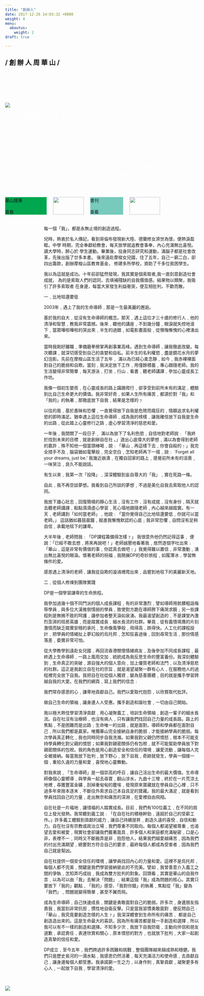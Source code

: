 ```yaml
---
title: "創辦人"
date: 2017-12-26 14:03:32 +0800
weight: 4
menu:
  aboutus:
    weight: 2
draft: true

---
```

<div style="height:120px;">
    <h2 class="bold content-title"> / 創 辦 人 周 華 山 /</h2>
</div>
<br>
<div style="position: relative; background-image:url(/img/bird_bg.jpg); background-repeat: no-repeat; background-size: cover;">
    <div class ="columns is-centered" style="padding: 2% 0">
    <div class ="column is-narrow">
        <img style="" src="/img/pic.jpg">
    </div>
    <div class ="column is-narrow" style="color:white">
        <p style="font-size:28px;text-align: left;">周華山博士</p>
        <p style="font-size:16px;text-align: left;">
        英國約克大學社會學博士,曾在理工大學 (1988-1991年)和
        <br>香港大學 (1994-1998年)教授社會學與心理分析,著書30本
        <br>。1999年,到雲南山區「女兒國」生活了四年,進行學術
        <br>研究,返港後在一間情緒病友協會做總幹事。周華山擁有心
        <br>理劇治療、情緒治理、家庭治療、催眠治療等專業訓練證書
        <br>;2006年創辦自在社,2013年成為自在社全職義務導師,
        <br>2014年與數位身心靈前輩發起身心靈平台。
        </p>
    </div>
    </div>
    <!-- <img src="/img/bird_bg.jpg"> -->
</div>
<br>
<div class="columns is-centered">
    <div class="column is-5">
        <div class="columns is-gapless">
            <div class="column" style="background-color: #00A74F; position:relative">
                <div class="founder-column">
                    <div class="founder-column-title">華山隨筆</div>
                    <br>
                    <div class="founder-read">查看</div>
                </div>
            </div>
            <div class="column">
                <div>
                    <img width=100% src="/img/blog.jpg">
                </div>
            </div>
        </div>
    </div>
    <div class="column is-5">
        <div class="columns is-gapless">
            <div class="column" style="background-color: #77CABC; position: relative">
                <div class="founder-column">
                    <div class="founder-column-title">書刊</div>
                    <br>
                    <div class="founder-read">查看</div>
                </div>
            </div>
            <div class="column">
                <div>
                    <img width=100% src="/img/book.jpg">
                </div>
            </div>
        </div>
    </div>
</div>
<br>
<br>

<div class ="founder-letter" style="width:100%; padding: 0 25%">

<div class ="founder-letter-title">每一個「我」，都是永無止境的創造過程。</div>

兒時，熱衷於名人傳記，看到哥倫布發現新大陸、德蘭修女濟世為懷，便熱淚盈眶。中學
時期，完全奉獻給教會，每天放學就返教會事奉，內心充滿無比喜悅。讀大學時，醉心於
學生運動。畢業後，投身同志研究和運動，滿腦子都是社會改革，先後出版了廿多本書。
後來遠赴摩梭女兒國，住了五年，自己一窮二白，卻四出籌款，創辦摩梭山區教育基金，
修建多所學校，資助了千多位貧困學生。

我以為這就是成功。十年前卻猛然發現，我其實是個索取者,我一直刻意創造社會成就，
為的是索取人們的認同，去填補殘缺的自我價值感。結果物以類聚，我吸引了許多索取者
在身邊，每當大家發生利益衝突，便互相批判，不歡而散。

<div class ="founder-letter-title">一﹑比地毯還要低</div>

2003年﹐遇上了我的生命導師﹐那是一生最美麗的邂逅。

基於我的自大﹐從沒有生命導師的概念。那天﹐遇上這位才三十歲的修行人﹐他的清淨和智慧﹐教我非常震撼。後來﹐聽他的講座﹐不到幾分鐘﹐眼淚就失控地滾下﹐當眾嘩啦嘩啦的哭出來﹐半生的過錯﹐如電影畫面般﹐從懊悔慚愧的心裡湧出來。

當時我剛好離職﹐準備磨拳擦掌再創事業高峰。遇到生命導師﹐讓我徹底改變。每次聽課﹐就深切感受到自己的貪婪和自私。前半生的名利權慾﹐盡是鏡花水月的夢幻泡影。先前在摩梭山區生活了五年﹐ 滿以為已經心柔念靜﹐如今﹐我赤裸裸面對自己的脆弱和自欺。當刻﹐我決定放下工作﹐用僅餘積蓄﹐專心跟隨老師。我的生活變得非常簡單﹐每天游泳﹑打坐﹑行山﹑看書﹑聽老師講課﹑參加心靈成長工作坊。

我像一個初生嬰孩﹐在心靈成長的路上蹣跚爬行﹐卻享受到前所未有的滿足﹐體驗到比自己生命更大的價值。我非常好奇﹐如果人生所有痛苦﹐都源於對「我」和「我的」的執著﹐那徹底放下自我﹐結果是怎樣的﹖

以往的我﹐基於愚昧和恐懼﹐一直覺得放下自我是危險而瘋狂的﹐情願追求名利權慾的即時滿足。猶幸遇上這位生命導師﹐成為我的榜樣﹐讓我確信放下自我是生命的出路﹐從此踏上心靈修行之路﹐虛心學習清淨的慈悲和愛。

一年後﹐我閉關了一段日子﹐ 滿以為放下了名利色慾﹐自信地對老師說﹕「我終於找到未來的目標﹐就是創辦自在社 。」道出心底偉大的夢想﹐滿以為會得到老師的嘉許﹐殊不知他一個當頭棒喝﹐說﹕「華山﹐再這樣下去﹐你會自殺的﹗」我完全措手不及﹐腦袋猶如電擊般﹐完全空白﹐怎知老師再下一城﹐說﹕ `Forget all your dreams, just be.’ 我幾近崩潰﹐在獨自回家的路上﹐感覺前所未有的沮喪﹐一味哭泣﹐良久不能說話。

有生以來﹐我第一次「投降」﹐深深體驗到妄自尊大的「我」﹐實在死路一條。

自此﹐我不再空談夢想。我看到自己所談的夢想﹐不過是美化自我去索取他人的認同。

我放下雄心壯志﹐回復簡樸的靜心生活﹐沒有工作﹑沒有成就﹑沒有身份﹐隔天就去聽老師講課﹐點點滴滴虛心學習﹐死心塌地跟隨老師﹐內心越來越踏實。有一天﹐老師講到「如何當老師」﹐他說﹕「當你覺得自己比地毯還要低﹐你就可以當老師。」 這話猶如暮鼓晨鐘﹐敲進我慚愧默認的心底﹔我非常恐懼﹐自問沒有足夠自信﹐承載地毯下的謙卑。

大半年後﹐老師問我﹕「DP課程籌備得怎樣﹖」 我很意外他仍然記得這事﹐ 便說：「已經不敢去想﹐將來再說吧！」老師誠懇地看著我﹐居然逐個字吐出來﹕「華山﹐這是非常有價值的事﹐你認真去做吧﹗」我覺得難以置信﹐非常激動﹐湧出無比喜悅的眼淚。懷著老師的祝福﹐我開展DP的奇妙旅程﹐如履薄冰﹐學習無條件的愛。

感恩遇上清淨的老師﹐讓我從自欺的漩渦裡爬出來﹐品嘗到地毯下的美麗新天地。
 

<div class ="founder-letter-title">二﹑從個人修煉到團隊實踐</div>

DP是一個學習謙卑的生命旅程。

我參加過幾十個不同門派的個人成長課程﹐有的非常激烈﹐譬如導師用骯髒粗話侮辱學員﹐與多位大漢推倒懦弱的學員﹐致使對方跪在導師胯下痛哭求饒﹔另一些課程則是無微不致的呵護﹐讓參加者整天淚如泉湧。我最渴望創造的﹐不是課堂內激烈澎湃的班房英雄﹐而是踏實成長﹑細水長流的社群。畢竟﹐徒有義憤填膺的片刻激情而缺乏踏實安穩的承托﹐生命像風箏般﹐飛得高﹑跌得快。人工化的課程設計﹐把學員的情緒扯上夢幻般的烏托邦﹐怎知狂喜過後﹐回到尋常生活﹐那份情感落差﹐委實非常可怕。

從大學教學到遠赴女兒國﹐再回流香港關懷情緒病友﹐及後參加不同成長課程﹐最終遇上生命導師﹐一路上風雨交加﹐統統成為我反思生命的豐富養份。我深刻體驗到﹐生命真正的突破﹐源自強大的個人意向﹐加上優質老師和法門﹐以及清淨慈悲的社群。這正是我創立自在社的宗旨﹐就是渴望凝聚一群有心人﹐在服務他人的過程裡完全放下自我。我把自在社從個人獨資﹐變為慈善團體﹐目的就是攜手學習跨越自我的大愛。在我們的網頁﹐寫上我們的信念﹕

我們常存感恩的心﹐謙卑地貢獻自己。我們以愛取代抱怨﹐以欣賞取代批評。

做自己生命的領袖﹐讓身邊人人受惠。攜手創造和諧社會﹐一切由自己開始。

我以極大熱忱學習清淨貢獻﹐用心凝聚義工﹐培訓生命領袖﹐創造一輩子的細水長流。自在社沒有治療師﹐也沒有病人﹐只有讓我們找回自己力量的成長路。路上的焦點﹐不是困難而是出路﹔生命唯一的出路﹐就是面對。導師和學員都在面對自己﹐所以我們都是贏家。唯獨華山完全接納自身的脆弱﹐才能接納學員的脆弱。每次學員真正轉化﹐我也同時同步自我洗滌。如果我對父親仍然憤怒﹐根本不可能支持學員轉化對父親的憤怒；如果我對親密關係仍有包袱﹐就不可能幫助學員放下對親密關係的包袱。我的角色是用心創造安全和信任的環境﹐讓愛流動﹐讓每個人完全被接納。每當我放下批判﹐放下野心﹐放下自我﹐奇跡就發生，學員一個接一個﹐重拾久違的力量和愛﹐喜悅地心靈舞動。

對我來說﹐「生命導師」是一個崇高的呼召﹐讓自己活出生命的最大價值。生命導師像個心靈嚮導﹐與學員一起去尋寶﹐翻山涉水，九曲十三彎﹐終於在一片荒涼土地裡﹐尋獲豐富金礦﹐刮掉重甸甸的塵埃﹐發現原來寶藏就在學員自己心裡﹐只不過多年來捨本逐末﹐不斷往外索求自己本自具足的寶藏。我的最大滿足﹐就是看到學員找回自己的力量﹐走出無奈和痛苦的深淵﹐在愛裡自由飛翔。

自在社是一片福地﹐讓惜福的人踏實成長。目前﹐我們有100位義工﹐在不同的崗位上發光發熱。我常聽到義工說﹕「在自在社的積極幹勁﹐遠超於自己的受薪工作。」許多義工體驗到貢獻的威力﹐讓自己持續提昇﹐創造久違的喜悅﹑自信和動力。自在社沒有宗教或政治立場﹐我們尊重不同取向。每個人都渴望被尊重﹐也渴望去愛和被愛﹐現實社會卻讓我們戴著面具﹐許多個人和家庭都充滿秘密﹐口是心非，表裡不一﹐同時又不斷搬弄是非﹑抱怨他人，結果我們越愛越痛苦﹐因為我們的付出充滿期望﹐總要對方符合自己的要求﹐最終每個人都成為受害者﹐因為我們自己就是幫凶。

自在社提供一個安全信任的環境﹐讓學員找回內心的力量和愛。這裡不是烏托邦﹐每個人都不完美﹐關鍵是我們學習接納彼此的不完美。譬如﹐我曾善意介入義工之間的爭執﹐怎知弄巧成拙﹐我成為雙方批判的對象。回頭看﹐其實是華山的自我作祟﹐以為可以由「我」去解決「問題」﹐結果這個「我」成為問題的核心。其實只要放下「我的」觀點﹑「我的」感受、「我對你錯」的執著﹐焦點從「我」變為「我們」﹐問題就變得簡單﹐甚至不翼而飛。

成為生命導師﹐自己快速成長﹐關鍵是勇敢面對自己的脆弱。許多次﹐身邊朋友指責我﹐我當刻非常抗拒﹐慣性地自衛反擊。只是當我習慣勇敢面對﹐便反問自己﹕「華山﹐我究竟要創造怎樣的人生﹖」我深深體會到生命所有的痛苦﹐ 都是自己創造造出來的。這是生命最大的喜訊，因為所有痛苦都是我一手創造和選擇﹐所以我可以有不一樣的創造和選擇。不知多少次﹐我放下自我防衛﹐主動向伴侶和朋友道歉﹑承認責任﹑表達欣賞和關心﹐原本憤怒的對方﹐也就放下批判﹐大家一起創造真摯的信任和愛。

DP成立﹐至今五年﹐我們跨過許多困難和挑戰﹐整個團隊越來越成熟和穩健。我們只是歷史長河的一滴水點﹐我感恩仍然活著﹐每天充滿活力和使命感﹐去貢獻自己﹐讓身邊每個人都受惠。我承諾窮一生之力﹐以身作則﹐真摯貢獻﹐凝聚更多有心人﹐一起放下自我﹐學習清淨的愛。

</div>
<br>
<br>


<div>
    <a href="https://www.facebook.com/wahshan.chou"><img src="/img/fb.jpg"></a> 
</div>
<br>